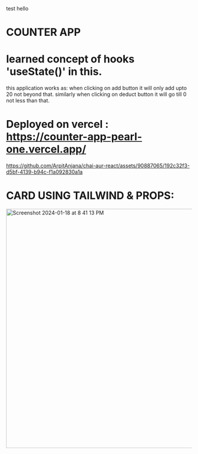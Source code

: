 test hello

# COUNTER APP
# learned concept of hooks 'useState()' in this.
this application works as:
  when clicking on add button it will only add upto 20 not beyond that.
  similarly when clicking on deduct button it will go till 0 not less than that.
# Deployed on vercel : https://counter-app-pearl-one.vercel.app/

https://github.com/ArpitAnjana/chai-aur-react/assets/90887065/192c32f3-d5bf-4139-b94c-f1a092830a1a


# CARD USING TAILWIND & PROPS:


<img width="650" alt="Screenshot 2024-01-18 at 8 41 13 PM" src="https://github.com/ArpitAnjana/chai-aur-react/assets/90887065/b52e478b-d359-4248-b334-7f7f6e046775">
